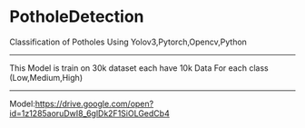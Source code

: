 # PotholeDetection
Classification of Potholes Using Yolov3,Pytorch,Opencv,Python

----
This Model is train on 30k dataset each have 10k Data
For each class (Low,Medium,High)

*******************
Model:https://drive.google.com/open?id=1z1285aoruDwI8_6glDk2F1SiOLGedCb4
